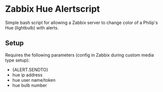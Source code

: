 # Zabbix Hue Alertscript
Simple bash script for allowing a Zabbix server to change color of a Philip's Hue (lightbulb) with alerts. 

## Setup
Requires the following parameters (config in Zabbix during custom media type setup):
* {ALERT.SENDTO}
* hue ip address
* hue user name/token
* hue bulb number
